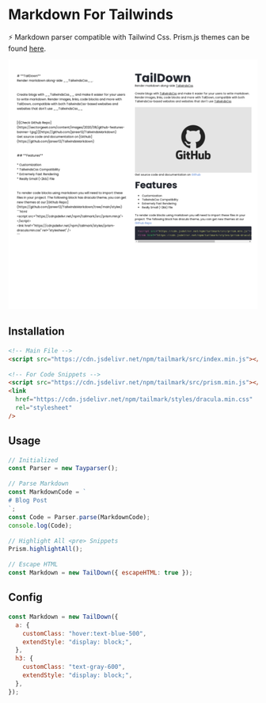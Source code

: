 # Markdown For Tailwinds

⚡ Markdown parser compatible with Tailwind Css. Prism.js themes can be found [here](./styles).

![Preview](./preview.png)

## Installation

```html
<!-- Main File -->
<script src="https://cdn.jsdelivr.net/npm/tailmark/src/index.min.js"></script>
```

```html
<!-- For Code Snippets -->
<script src="https://cdn.jsdelivr.net/npm/tailmark/src/prism.min.js"></script>
<link
  href="https://cdn.jsdelivr.net/npm/tailmark/styles/dracula.min.css"
  rel="stylesheet"
/>
```

## Usage

```js
// Initialized
const Parser = new Tayparser();
```

```js
// Parse Markdown
const MarkdownCode = `
# Blog Post
`;
const Code = Parser.parse(MarkdownCode);
console.log(Code);
```

```js
// Highlight All <pre> Snippets
Prism.highlightAll();
```

```js
// Escape HTML
const Markdown = new TailDown({ escapeHTML: true });
```

## Config

```js
const Markdown = new TailDown({
  a: {
    customClass: "hover:text-blue-500",
    extendStyle: "display: block;",
  },
  h3: {
    customClass: "text-gray-600",
    extendStyle: "display: block;",
  },
});
```
